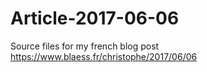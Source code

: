 # Article-2017-06-06
Source files for my french blog post https://www.blaess.fr/christophe/2017/06/06
